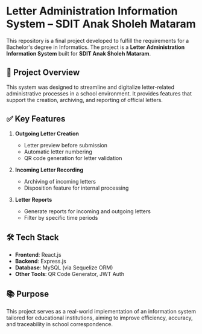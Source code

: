 # Letter Administration Information System – SDIT Anak Sholeh Mataram

This repository is a final project developed to fulfill the requirements for a Bachelor's degree in Informatics. The project is a **Letter Administration Information System** built for **SDIT Anak Sholeh Mataram**.

## 📌 Project Overview

This system was designed to streamline and digitalize letter-related administrative processes in a school environment. It provides features that support the creation, archiving, and reporting of official letters.

## ✅ Key Features

1. **Outgoing Letter Creation**
   - Letter preview before submission
   - Automatic letter numbering
   - QR code generation for letter validation

2. **Incoming Letter Recording**
   - Archiving of incoming letters
   - Disposition feature for internal processing

3. **Letter Reports**
   - Generate reports for incoming and outgoing letters
   - Filter by specific time periods

## 🛠️ Tech Stack

- **Frontend**: React.js
- **Backend**: Express.js
- **Database**: MySQL (via Sequelize ORM)
- **Other Tools**: QR Code Generator, JWT Auth

## 📚 Purpose

This project serves as a real-world implementation of an information system tailored for educational institutions, aiming to improve efficiency, accuracy, and traceability in school correspondence.
